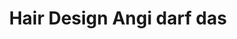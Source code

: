 ---
title: "Hair Design Angi darf das"
url: /lilienthal/hair-design-angi-darf-das/
shop: Friseur
---